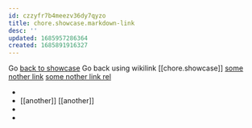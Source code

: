 ```yaml
---
id: czzyfr7b4meezv36dy7qyzo
title: chore.showcase.markdown-link
desc: ''
updated: 1685957286364
created: 1685891916327
---
```


Go [back to showcase](chore.showcase.md)
Go back using wikilink [[chore.showcase]]
[some nother link](another.md)
[some nother link rel](./another.md)

-
- [[another]]
  [[another]]
-
-